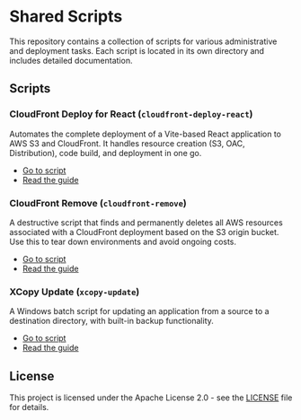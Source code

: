 # Shared Scripts

This repository contains a collection of scripts for various administrative and deployment tasks. Each script is located in its own directory and includes detailed documentation.

##  Scripts

### CloudFront Deploy for React (`cloudfront-deploy-react`)

Automates the complete deployment of a Vite-based React application to AWS S3 and CloudFront. It handles resource creation (S3, OAC, Distribution), code build, and deployment in one go.

-   [Go to script](./cloudfront-deploy-react/)
-   [Read the guide](./cloudfront-deploy-react/README.md)

### CloudFront Remove (`cloudfront-remove`)

A destructive script that finds and permanently deletes all AWS resources associated with a CloudFront deployment based on the S3 origin bucket. Use this to tear down environments and avoid ongoing costs.

-   [Go to script](./cloudfront-remove/)
-   [Read the guide](./cloudfront-remove/README.md)

### XCopy Update (`xcopy-update`)

A Windows batch script for updating an application from a source to a destination directory, with built-in backup functionality.

-   [Go to script](./xcopy-update/)
-   [Read the guide](./xcopy-update/README.md)

## License

This project is licensed under the Apache License 2.0 - see the [LICENSE](LICENSE) file for details. 